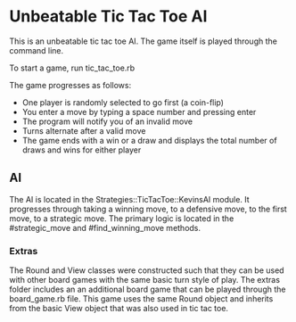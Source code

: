 # Unbeatable Tic Tac Toe AI

This is an unbeatable tic tac toe AI. The game itself is played through the command line.

To start a game, run tic_tac_toe.rb

The game progresses as follows:

- One player is randomly selected to go first (a coin-flip)
- You enter a move by typing a space number and pressing enter
- The program will notify you of an invalid move
- Turns alternate after a valid move
- The game ends with a win or a draw and displays the total number of draws and wins for either player

## AI

The AI is located in the Strategies::TicTacToe::KevinsAI module.
It progresses through taking a winning move, to a defensive move, to the first move, to a strategic move.
The primary logic is located in the #strategic_move and #find_winning_move methods.

### Extras

The Round and View classes were constructed such that they can be used with other board games with the same basic turn style of play. The extras folder includes an an additional board game that can be played through the board_game.rb file. This game uses the same Round object and inherits from the basic View object that was also used in tic tac toe.
